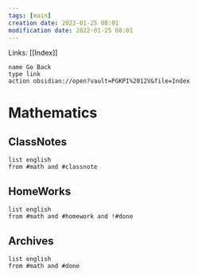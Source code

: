 ```yaml
---
tags: [main]
creation date: 2022-01-25 08:01
modification date: 2022-01-25 08:01
---
```


Links: [[Index]]
```button
name Go Back
type link
action obsidian://open?vault=PGKPI%2012V&file=Index
```
# Mathematics
## ClassNotes
```dataview
list english
from #math and #classnote
```
## HomeWorks
```dataview
list english
from #math and #homework and !#done
```
## Archives
```dataview
list english
from #math and #done
```